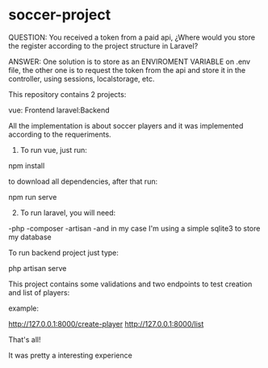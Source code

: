 # soccer-project

QUESTION: You received a token from a paid api, ¿Where would you store the register according to the project structure in Laravel? 

ANSWER: One solution is to store as an ENVIROMENT VARIABLE on .env file, the other one is to request the token from the api and store it in the controller, using sessions, localstorage, etc.

This repository contains 2 projects:

vue: Frontend
laravel:Backend

All the implementation is about soccer players and it was implemented according to the requeriments.

1. To run vue, just run:

npm install

to download all dependencies, after that run:

npm run serve

2. To run laravel, you will need:

-php
-composer
-artisan
-and in my case I'm using a simple sqlite3 to store my database

To run backend project just type:

php artisan serve

This project contains some validations and two endpoints to test creation and list of players:

example:

http://127.0.0.1:8000/create-player
http://127.0.0.1:8000/list

That's all!

It was pretty a interesting experience


